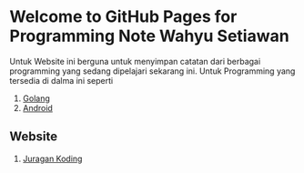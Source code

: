 # Welcome to GitHub Pages for Programming Note Wahyu Setiawan

Untuk Website ini berguna untuk menyimpan catatan dari berbagai programming yang sedang dipelajari sekarang ini. Untuk Programming yang tersedia di dalma ini seperti

1. [Golang](./golang/index.md)
2. [Android](./android/index.md)

## Website

1. [Juragan Koding](https://www.juragankoding.com)
